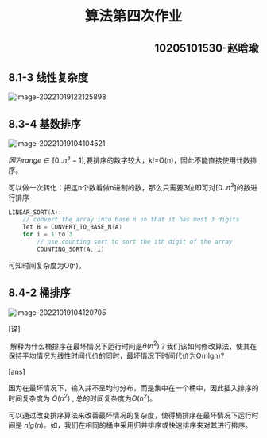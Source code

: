 <h1 align="center">算法第四次作业</h1>
<h2 align="right">10205101530-赵晗瑜</h2>

## 8.1-3 线性复杂度

![image-20221019122125898](../../source/images/%E7%AE%97%E6%B3%95%E7%AC%AC%E5%9B%9B%E6%AC%A1%E4%BD%9C%E4%B8%9A/image-20221019122125898.png)

## 8.3-4 基数排序

![image-20221019104104521](C:/Users/zhy19/AppData/Roaming/Typora/typora-user-images/image-20221019104104521.png)

$因为range \in [0..n^3-1]$,要排序的数字较大，k!=O(n)，因此不能直接使用计数排序。

可以做一次转化：把这n个数看做n进制的数，那么只需要3位即可对[0..$n^3$]的数进行排序

```c
LINEAR_SORT(A):
	// convert the array into base n so that it has most 3 digits
	let B = CONVERT_TO_BASE_N(A)
	for i = 1 to 3
		// use counting sort to sort the ith digit of the array
		COUNTING_SORT(A, i)
```

可知时间复杂度为O(n)。

## 8.4-2 桶排序



![image-20221019104120705](C:/Users/zhy19/AppData/Roaming/Typora/typora-user-images/image-20221019104120705.png)

[译] 

​		解释为什么桶排序在最坏情况下运行时间是$\theta(n^2)$？我们该如何修改算法，使其在保持平均情况为线性时间代价的同时，最坏情况下时间代价为O(nlgn)?

[ans]

​		因为在最坏情况下，输入并不呈均匀分布，而是集中在一个桶中，因此插入排序的时间复杂度为 $O(n^2)$ , 总的时间复杂度为$O(n^2)$。

​		可以通过改变排序算法来改善最坏情况的复杂度，使得桶排序在最坏情况下运行时间是$\ nlg(n)$。如，我们在相同的桶中采用归并排序或快速排序来对其进行排序。
